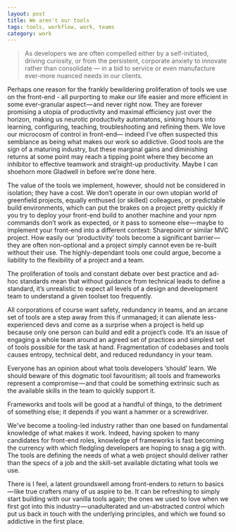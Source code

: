```yaml
---
layout: post
title: We aren't our tools
tags: tools, workflow, work, teams
category: work
---
```


> As developers we are often compelled either by a self-initiated, driving curiosity, or from the persistent, corporate anxiety to innovate rather than consolidate — in a bid to service or even manufacture ever-more nuanced needs in our clients.

Perhaps one reason for the frankly bewildering proliferation of tools we use on the front-end - all purporting to make our life easier and more efficient in some ever-granular aspect — and never right now. They are forever promising a utopia of productivity and maximal efficiency just over the horizon, making us neurotic productivity automatons, sinking hours into learning, configuring, teaching, troubleshooting and refining them. We love our microcosm of control in front-end— indeed I've often suspected this semblance as being what makes our work so addictive.
Good tools are the sign of a maturing industry, but these marginal gains and diminishing returns at some point may reach a tipping point where they become an inhibitor to effective teamwork and straight-up productivity. Maybe I can shoehorn more Gladwell in before we’re done here.

The value of the tools we implement, however, should not be considered in isolation; they have a cost. We don’t operate in our own utopian world of greenfield projects, equally enthused (or skilled) colleagues, or predictable build environments, which can put the brakes on a project pretty quickly if you try to deploy your front-end build to another machine and your npm commands don’t work as expected, or it pass to someone else — maybe to implement your front-end into a different context: Sharepoint or similar MVC project. How easily our ‘productivity’ tools become a significant barrier — they are often non-optional and a project simply cannot even be re-built without their use. The highly-dependant tools one could argue, become a liability to the flexibility of a project and a team.

The proliferation of tools and constant debate over best practice and ad-hoc standards mean that without guidance from technical leads to define a standard, it’s unrealistic to expect all levels of a design and development team to understand a given toolset too frequently.

All corporations of course want safety, redundancy in teams, and an arcane set of tools are a step away from this if unmanaged; it can alienate less-experienced devs and come as a surprise when a project is held up because only one person can build and edit a project’s code. It’s an issue of engaging a whole team around an agreed set of practices and simplest set of tools possible for the task at hand. Fragmentation of codebases and tools causes entropy, technical debt, and reduced redundancy in your team.

Everyone has an opinion about what tools developers ‘should’ learn. We should beware of this dogmatic tool favouritism; all tools and frameworks represent a compromise — and that could be something extrinsic such as the available skills in the team to quickly support it.

Frameworks and tools will be good at a handful of things, to the detriment of something else; it depends if you want a hammer or a screwdriver.

We've become a tooling-led industry rather than one based on fundamental knowledge of what makes it work. Indeed, having spoken to many candidates for front-end roles, knowledge of frameworks is fast becoming the currency with which fledgling developers are hoping to snag a gig with. The tools are defining the needs of what a web project should deliver rather than the specs of a job and the skill-set available dictating what tools we use.

There is I feel, a latent groundswell among front-enders to return to basics — like true crafters many of us aspire to be. It can be refreshing to simply start building with our vanilla tools again; the ones we used to love when we first got into this industry — unadulterated and un-abstracted control which put us back in touch with the underlying principles, and which we found so addictive in the first place.
